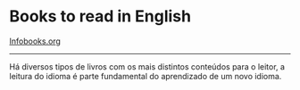 # Books to read in English

[Infobooks.org](https://infobooks.org)

---

Há diversos tipos de livros com os mais distintos conteúdos para o leitor, a leitura do idioma é parte fundamental do aprendizado de um novo idioma.
